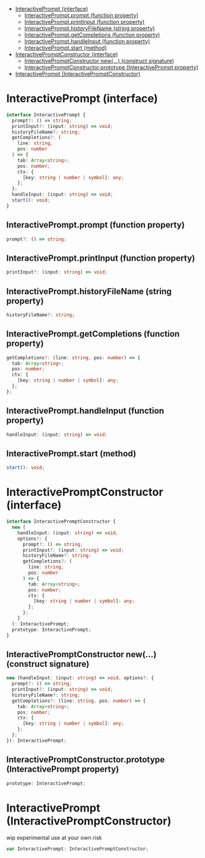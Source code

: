 - [InteractivePrompt (interface)](#interactiveprompt-interface)
  - [InteractivePrompt.prompt (function property)](#interactivepromptprompt-function-property)
  - [InteractivePrompt.printInput (function property)](#interactivepromptprintinput-function-property)
  - [InteractivePrompt.historyFileName (string property)](#interactiveprompthistoryfilename-string-property)
  - [InteractivePrompt.getCompletions (function property)](#interactivepromptgetcompletions-function-property)
  - [InteractivePrompt.handleInput (function property)](#interactiveprompthandleinput-function-property)
  - [InteractivePrompt.start (method)](#interactivepromptstart-method)
- [InteractivePromptConstructor (interface)](#interactivepromptconstructor-interface)
  - [InteractivePromptConstructor new(...) (construct signature)](#interactivepromptconstructor-new-construct-signature)
  - [InteractivePromptConstructor.prototype (InteractivePrompt property)](#interactivepromptconstructorprototype-interactiveprompt-property)
- [InteractivePrompt (InteractivePromptConstructor)](#interactiveprompt-interactivepromptconstructor)

# InteractivePrompt (interface)

```ts
interface InteractivePrompt {
  prompt?: () => string;
  printInput?: (input: string) => void;
  historyFileName?: string;
  getCompletions?: (
    line: string,
    pos: number
  ) => {
    tab: Array<string>;
    pos: number;
    ctx: {
      [key: string | number | symbol]: any;
    };
  };
  handleInput: (input: string) => void;
  start(): void;
}
```

## InteractivePrompt.prompt (function property)

```ts
prompt?: () => string;
```

## InteractivePrompt.printInput (function property)

```ts
printInput?: (input: string) => void;
```

## InteractivePrompt.historyFileName (string property)

```ts
historyFileName?: string;
```

## InteractivePrompt.getCompletions (function property)

```ts
getCompletions?: (line: string, pos: number) => {
  tab: Array<string>;
  pos: number;
  ctx: {
    [key: string | number | symbol]: any;
  };
};
```

## InteractivePrompt.handleInput (function property)

```ts
handleInput: (input: string) => void;
```

## InteractivePrompt.start (method)

```ts
start(): void;
```

# InteractivePromptConstructor (interface)

```ts
interface InteractivePromptConstructor {
  new (
    handleInput: (input: string) => void,
    options?: {
      prompt?: () => string;
      printInput?: (input: string) => void;
      historyFileName?: string;
      getCompletions?: (
        line: string,
        pos: number
      ) => {
        tab: Array<string>;
        pos: number;
        ctx: {
          [key: string | number | symbol]: any;
        };
      };
    }
  ): InteractivePrompt;
  prototype: InteractivePrompt;
}
```

## InteractivePromptConstructor new(...) (construct signature)

```ts
new (handleInput: (input: string) => void, options?: {
  prompt?: () => string;
  printInput?: (input: string) => void;
  historyFileName?: string;
  getCompletions?: (line: string, pos: number) => {
    tab: Array<string>;
    pos: number;
    ctx: {
      [key: string | number | symbol]: any;
    };
  };
}): InteractivePrompt;
```

## InteractivePromptConstructor.prototype (InteractivePrompt property)

```ts
prototype: InteractivePrompt;
```

# InteractivePrompt (InteractivePromptConstructor)

wip experimental use at your own risk

```ts
var InteractivePrompt: InteractivePromptConstructor;
```
